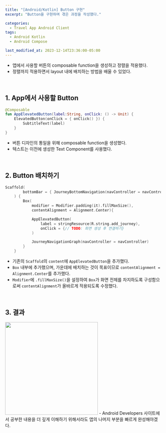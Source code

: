 ```yaml
---
title: "[Android/Kotlin] Button 구현"
excerpt: "Button을 구현하며 겪은 과정을 작성했다."

categories:
  - Travel App Android Client
tags:
  - Android Kotlin
  - Android Compose

last_modified_at: 2023-12-14T23:36:00-05:00
---
```


- 앱에서 사용할 버튼의 composable function을 생성하고 정렬을 적용했다.
- 정렬까지 적용하면서 layout 내에 배치하는 방법을 배울 수 있었다.

<br>

## 1. App에서 사용할 Button

```kotlin
@Composable
fun AppElevatedButton(label:String, onClick: () -> Unit) {
    ElevatedButton(onClick = { onClick() }) {
        SubtitleText(label)
    }
}
```

- 버튼 디자인의 통일을 위해 composable function을 생성했다.
- 텍스트는 이전에 생성한 Text Component를 사용했다.

<br>

## 2. Button 배치하기

```kotlin
Scaffold(
        bottomBar = { JourneyBottomNavigation(navController = navController)}
    ) {
        Box(
            modifier = Modifier.padding(it).fillMaxSize(),
            contentAlignment = Alignment.Center){

            AppElevatedButton(
                label = stringResource(R.string.add_journey),
                onClick = {// TODO: 화면 생성 후 연결하기}
            )

            JourneyNavigationGraph(navController = navController)
        }
    }
```

- 기존의 `Scaffold`의 `content`에 `AppElevatedButton`을 추가했다.
- `Box` 내부에 추가했으며, 가운데에 배치하는 것이 목표이므로 `contentAlignment = Alignment.Center`를 추가했다.
- `Modifier`에 `.fillMaxSize()`을 설정하여 `Box`가 화면 전체를 차지하도록 구성함으로써 `contentAlignment`가 올바르게 적용되도록 수정했다.

<br>

## 3. 결과

<img src="https://i.ibb.co/MDq28Ck/button-result.png" style="width: 300px" />
- Android Developers 사이트에서 공부한 내용을 더 깊게 이해하기 위해서라도 앱의 나머지 부분을 빠르게 완성해야겠다.
